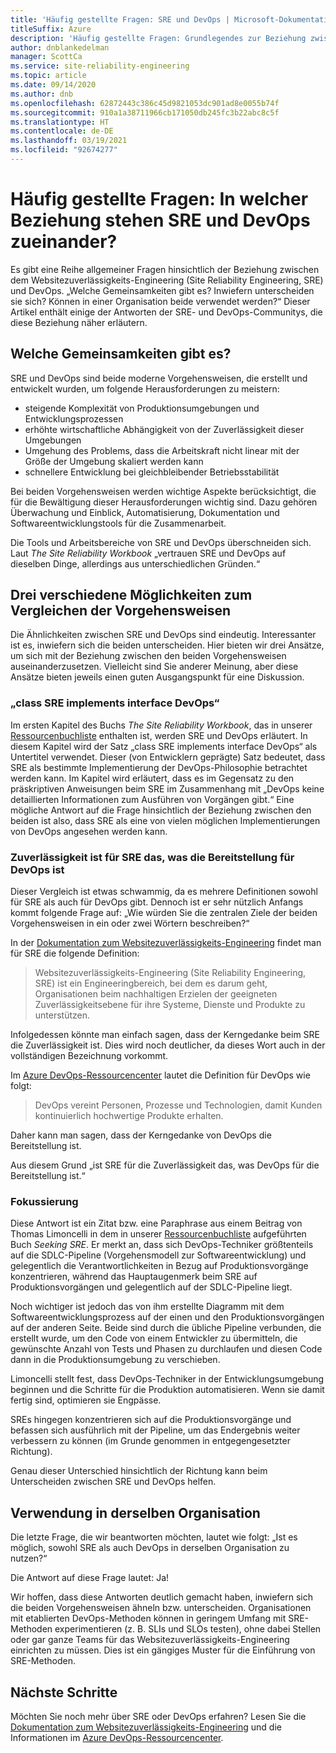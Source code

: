 ```yaml
---
title: 'Häufig gestellte Fragen: SRE und DevOps | Microsoft-Dokumentation'
titleSuffix: Azure
description: 'Häufig gestellte Fragen: Grundlegendes zur Beziehung zwischen SRE und DevOps'
author: dnblankedelman
manager: ScottCa
ms.service: site-reliability-engineering
ms.topic: article
ms.date: 09/14/2020
ms.author: dnb
ms.openlocfilehash: 62872443c386c45d9821053dc901ad8e0055b74f
ms.sourcegitcommit: 910a1a38711966cb171050db245fc3b22abc8c5f
ms.translationtype: HT
ms.contentlocale: de-DE
ms.lasthandoff: 03/19/2021
ms.locfileid: "92674277"
---
```

# <a name="frequently-asked-questions-whats-the-relationship-between-sre-and-devops"></a>Häufig gestellte Fragen: In welcher Beziehung stehen SRE und DevOps zueinander?

Es gibt eine Reihe allgemeiner Fragen hinsichtlich der Beziehung zwischen dem Websitezuverlässigkeits-Engineering (Site Reliability Engineering, SRE) und DevOps. „Welche Gemeinsamkeiten gibt es? Inwiefern unterscheiden sie sich? Können in einer Organisation beide verwendet werden?“ Dieser Artikel enthält einige der Antworten der SRE- und DevOps-Communitys, die diese Beziehung näher erläutern.

## <a name="how-are-they-the-same"></a>Welche Gemeinsamkeiten gibt es?

SRE und DevOps sind beide moderne Vorgehensweisen, die erstellt und entwickelt wurden, um folgende Herausforderungen zu meistern:

- steigende Komplexität von Produktionsumgebungen und Entwicklungsprozessen
- erhöhte wirtschaftliche Abhängigkeit von der Zuverlässigkeit dieser Umgebungen
- Umgehung des Problems, dass die Arbeitskraft nicht linear mit der Größe der Umgebung skaliert werden kann
- schnellere Entwicklung bei gleichbleibender Betriebsstabilität

Bei beiden Vorgehensweisen werden wichtige Aspekte berücksichtigt, die für die Bewältigung dieser Herausforderungen wichtig sind. Dazu gehören Überwachung und Einblick, Automatisierung, Dokumentation und Softwareentwicklungstools für die Zusammenarbeit.

Die Tools und Arbeitsbereiche von SRE und DevOps überschneiden sich. Laut _The Site Reliability Workbook_ „vertrauen SRE und DevOps auf dieselben Dinge, allerdings aus unterschiedlichen Gründen.“

## <a name="three-different-ways-to-compare-the-two-operations-practices"></a>Drei verschiedene Möglichkeiten zum Vergleichen der Vorgehensweisen

Die Ähnlichkeiten zwischen SRE und DevOps sind eindeutig. Interessanter ist es, inwiefern sich die beiden unterscheiden. Hier bieten wir drei Ansätze, um sich mit der Beziehung zwischen den beiden Vorgehensweisen auseinanderzusetzen. Vielleicht sind Sie anderer Meinung, aber diese Ansätze bieten jeweils einen guten Ausgangspunkt für eine Diskussion.

### <a name="class-sre-implements-interface-devops"></a>„class SRE implements interface DevOps“

Im ersten Kapitel des Buchs _The Site Reliability Workbook_, das in unserer [Ressourcenbuchliste](../resources/books.md) enthalten ist, werden SRE und DevOps erläutert. In diesem Kapitel wird der Satz „class SRE implements interface DevOps“ als Untertitel verwendet. Dieser (von Entwicklern geprägte) Satz bedeutet, dass SRE als bestimmte Implementierung der DevOps-Philosophie betrachtet werden kann. Im Kapitel wird erläutert, dass es im Gegensatz zu den präskriptiven Anweisungen beim SRE im Zusammenhang mit „DevOps keine detaillierten Informationen zum Ausführen von Vorgängen gibt.“ Eine mögliche Antwort auf die Frage hinsichtlich der Beziehung zwischen den beiden ist also, dass SRE als eine von vielen möglichen Implementierungen von DevOps angesehen werden kann.

### <a name="sre-is-to-reliability-as-devops-is-to-delivery"></a>Zuverlässigkeit ist für SRE das, was die Bereitstellung für DevOps ist

Dieser Vergleich ist etwas schwammig, da es mehrere Definitionen sowohl für SRE als auch für DevOps gibt. Dennoch ist er sehr nützlich Anfangs kommt folgende Frage auf: „Wie würden Sie die zentralen Ziele der beiden Vorgehensweisen in ein oder zwei Wörtern beschreiben?“

In der [Dokumentation zum Websitezuverlässigkeits-Engineering](../index.yml) findet man für SRE die folgende Definition:

> Websitezuverlässigkeits-Engineering (Site Reliability Engineering, SRE) ist ein Engineeringbereich, bei dem es darum geht, Organisationen beim nachhaltigen Erzielen der geeigneten Zuverlässigkeitsebene für ihre Systeme, Dienste und Produkte zu unterstützen.

Infolgedessen könnte man einfach sagen, dass der Kerngedanke beim SRE die Zuverlässigkeit ist. Dies wird noch deutlicher, da dieses Wort auch in der vollständigen Bezeichnung vorkommt.

Im [Azure DevOps-Ressourcencenter](/azure/devops/learn/) lautet die Definition für DevOps wie folgt:

> DevOps vereint Personen, Prozesse und Technologien, damit Kunden kontinuierlich hochwertige Produkte erhalten.

Daher kann man sagen, dass der Kerngedanke von DevOps die Bereitstellung ist.

Aus diesem Grund „ist SRE für die Zuverlässigkeit das, was DevOps für die Bereitstellung ist.“

### <a name="direction-of-attention"></a>Fokussierung

Diese Antwort ist ein Zitat bzw. eine Paraphrase aus einem Beitrag von Thomas Limoncelli in dem in unserer [Ressourcenbuchliste](../resources/books.md) aufgeführten Buch _Seeking SRE_. Er merkt an, dass sich DevOps-Techniker größtenteils auf die SDLC-Pipeline (Vorgehensmodell zur Softwareentwicklung) und gelegentlich die Verantwortlichkeiten in Bezug auf Produktionsvorgänge konzentrieren, während das Hauptaugenmerk beim SRE auf Produktionsvorgängen und gelegentlich auf der SDLC-Pipeline liegt.

Noch wichtiger ist jedoch das von ihm erstellte Diagramm mit dem Softwareentwicklungsprozess auf der einen und den Produktionsvorgängen auf der anderen Seite. Beide sind durch die übliche Pipeline verbunden, die erstellt wurde, um den Code von einem Entwickler zu übermitteln, die gewünschte Anzahl von Tests und Phasen zu durchlaufen und diesen Code dann in die Produktionsumgebung zu verschieben.

Limoncelli stellt fest, dass DevOps-Techniker in der Entwicklungsumgebung beginnen und die Schritte für die Produktion automatisieren. Wenn sie damit fertig sind, optimieren sie Engpässe.

SREs hingegen konzentrieren sich auf die Produktionsvorgänge und befassen sich ausführlich mit der Pipeline, um das Endergebnis weiter verbessern zu können (im Grunde genommen in entgegengesetzter Richtung).

Genau dieser Unterschied hinsichtlich der Richtung kann beim Unterscheiden zwischen SRE und DevOps helfen.

## <a name="coexistence-in-the-same-organization"></a>Verwendung in derselben Organisation

Die letzte Frage, die wir beantworten möchten, lautet wie folgt: „Ist es möglich, sowohl SRE als auch DevOps in derselben Organisation zu nutzen?“

Die Antwort auf diese Frage lautet: Ja!

Wir hoffen, dass diese Antworten deutlich gemacht haben, inwiefern sich die beiden Vorgehensweisen ähneln bzw. unterscheiden. Organisationen mit etablierten DevOps-Methoden können in geringem Umfang mit SRE-Methoden experimentieren (z. B. SLIs und SLOs testen), ohne dabei Stellen oder gar ganze Teams für das Websitezuverlässigkeits-Engineering einrichten zu müssen. Dies ist ein gängiges Muster für die Einführung von SRE-Methoden.

## <a name="next-steps"></a>Nächste Schritte

Möchten Sie noch mehr über SRE oder DevOps erfahren? Lesen Sie die [Dokumentation zum Websitezuverlässigkeits-Engineering](../index.yml) und die Informationen im [Azure DevOps-Ressourcencenter](/azure/devops/learn/).